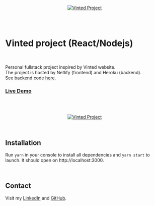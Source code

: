 <p align="center">
  <a href="https://vinted-yann.netlify.app/">
    <img src="https://res.cloudinary.com/dssoozni5/image/upload/v1631090017/vinted/readme/vinted_drgbii.jpg" alt ="Vinted Project"  />
  </a>
</p>
<br/>
<br/>
<h1>Vinted project (React/Nodejs)</h1>
<br/>

Personal fullstack project inspired by Vinted website.<br>
The project is hosted by Netlify (frontend) and Heroku (backend).<br> 
See backend code <a href="https://github.com/acctYann/Vinted-backend.git"> here</a>.</br>

<h3>
  <a href="https://vinted-yann.netlify.app/">Live Demo</a>
</h3>
<br/>
<br/>

<p align="center">
  <a href="https://vinted-yann.netlify.app/ ">
    <img src="https://res.cloudinary.com/dssoozni5/image/upload/v1631117293/vinted/readme/vinted_imucqe.gif" alt ="Vinted Project"/>
  </a>
</p>
<br/>

<h2>Installation</h2>
<p>Run <code>yarn</code> in your console to install all dependencies and <code>yarn start</code> to launch. It should open on http://localhost:3000.</p>
<br/>

<h2>Contact</h2>
<p>Visit my <a href="https://www.linkedin.com/in/yannponcet"> LinkedIn</a> and <a href="https://github.com/acctYann"> GitHub</a>.</p>
<br/>
